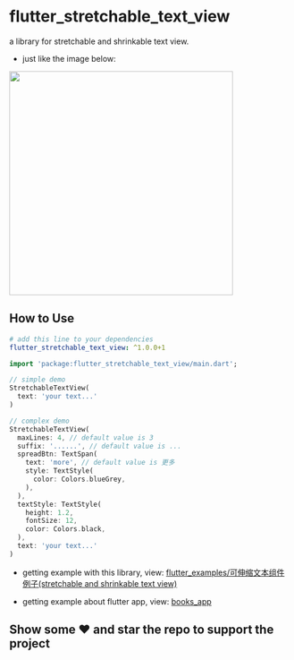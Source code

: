 # flutter_stretchable_text_view

a library for stretchable and shrinkable text view.

* just like the image below: 

<img width="400px" src="http://blog.shellhong.com/demo/images/detailWithNote.jpg">

## How to Use

```yaml
# add this line to your dependencies
flutter_stretchable_text_view: ^1.0.0+1
```

```dart
import 'package:flutter_stretchable_text_view/main.dart';
```

```dart
// simple demo
StretchableTextView(
  text: 'your text...'
)
```

```dart
// complex demo
StretchableTextView(
  maxLines: 4, // default value is 3
  suffix: '......', // default value is ...
  spreadBtn: TextSpan(
    text: 'more', // default value is 更多
    style: TextStyle(
      color: Colors.blueGrey,
    ),
  ),
  textStyle: TextStyle(
    height: 1.2,
    fontSize: 12,
    color: Colors.black,
  ),
  text: 'your text...'
)
```

* getting example with this library, view: [flutter_examples/可伸缩文本组件例子(stretchable and shrinkable text view)](https://github.com/shellhong6/flutter_examples)
<!-- * getting source with this library, view[flutter_stretchable_text_view](https://github.com/shellhong6/flutter_stretchable_text_view) -->
* getting example about flutter app, view: [books_app](https://github.com/shellhong6/books_app)

## Show some :heart: and star the repo to support the project